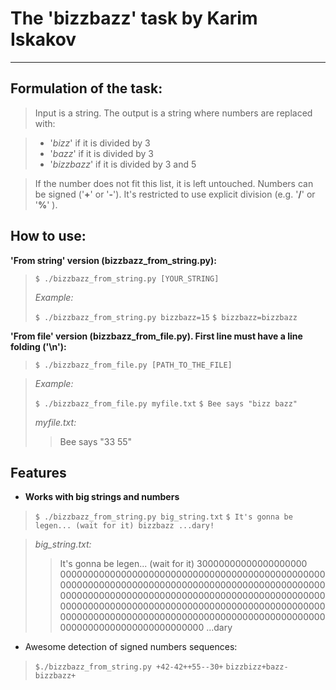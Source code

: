 **The 'bizzbazz' task by Karim Iskakov**
====================================


----------


Formulation of the task:
----------------
>Input is a string. The output is a string where numbers are replaced with:

> - '*bizz*' if it is divided by 3
> - '*bazz*' if it is divided by 3
> - '*bizzbazz*' if it is divided by 3 and 5

> If the number does not fit this list, it is left untouched. Numbers can be signed ('**+**' or '**-**'). It's restricted to use explicit division (e.g. '**/**' or '**%**' ).

How to use:
----------------
**'From string' version (bizzbazz_from_string.py):**

>`$ ./bizzbazz_from_string.py [YOUR_STRING]`
>
>*Example:*
>
>`$ ./bizzbazz_from_string.py bizzbazz=15`
>`$ bizzbazz=bizzbazz`

**'From file' version (bizzbazz_from_file.py). First line must have a line folding ('\n'):**

>`$ ./bizzbazz_from_file.py [PATH_TO_THE_FILE]`

>*Example:*
>
>`$ ./bizzbazz_from_file.py myfile.txt`
>`$ Bee says "bizz bazz"`
>
>*myfile.txt:*
>
>> Bee says "33 55"


Features
-------------

 - **Works with big strings and numbers**

>`$ ./bizzbazz_from_string.py big_string.txt`
>`$ It's gonna be legen... (wait for it) bizzbazz ...dary!`

>*big_string.txt:*
>>It's gonna be legen... (wait for it) 30000000000000000000
>>000000000000000000000000000000000000000000000000
>>000000000000000000000000000000000000000000000000
>>000000000000000000000000000000000000000000000000
>>000000000000000000000000000000000000000000000000
>>000000000000000000000000000000000000000000000000
>>00000000000000000000000000 ...dary

 - Awesome detection of signed numbers sequences:
>`$./bizzbazz_from_string.py +42-42++55--30+`
>`bizzbizz+bazz-bizzbazz+`
